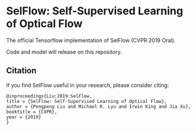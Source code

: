# SelFlow: Self-Supervised Learning of Optical Flow

The official Tensorflow implementation of SelFlow (CVPR 2019 Oral). 

Code and model will release on this repository.

## Citation
If you find SelFlow useful in your research, please consider citing:

    @inproceedings{Liu:2019:SelFlow, 
    title = {SelFlow: Self-Supervised Learning of Optical Flow}, 
    author = {Pengpeng Liu and Michael R. Lyu and Irwin King and Jia Xu}, 
    booktitle = {CVPR}, 
    year = {2019}
    }
